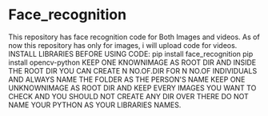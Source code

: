 # Face_recognition
This repository has face recognition code for Both Images and videos. 
As of now this repository has only for images, i will upload code for videos.
INSTALL LIBRARIES BEFORE USING CODE:
pip install face_recognition
pip install opencv-python
KEEP ONE KNOWNIMAGE AS ROOT DIR AND INSIDE THE ROOT DIR YOU CAN CREATE N NO.OF.DIR FOR N NO.OF INDIVIDUALS AND ALWAYS NAME THE FOLDER AS THE PERSON'S NAME
KEEP ONE UNKNOWNIMAGE AS ROOT DIR AND KEEP EVERY IMAGES YOU WANT TO CHECK AND YOU SHOULD NOT CREATE ANY DIR OVER THERE
DO NOT NAME YOUR PYTHON AS YOUR LIBRARIES NAMES.
